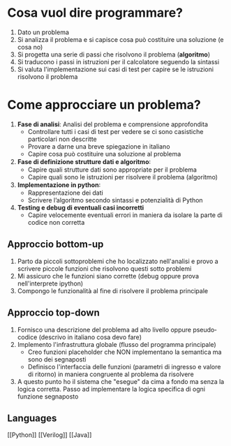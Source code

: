 # Cosa vuol dire programmare?
1. Dato un problema
2. Si analizza il problema e si capisce cosa può costituire una soluzione (e cosa no)
3. Si progetta una serie di passi che risolvono il problema (**algoritmo**)
4. Si traducono i passi in istruzioni per il calcolatore seguendo la sintassi
5. Si valuta l'implementazione sui casi di test per capire se le istruzioni risolvono il problema

# Come approcciare un problema?
1. **Fase di analisi**: Analisi del problema e comprensione approfondita
	- Controllare tutti i casi di test per vedere se ci sono casistiche particolari non descritte
	- Provare a darne una breve spiegazione in italiano
	- Capire cosa può costituire una soluzione al problema
2. **Fase di definizione strutture dati e algoritmo**꞉
	- Capire quali strutture dati sono appropriate per il problema
	- Capire quali sono le istruzioni per risolvere il problema (algoritmo)
3. **Implementazione in python**꞉
	- Rappresentazione dei dati
	- Scrivere l’algoritmo secondo sintassi e potenzialità di Python
4. **Testing e debug di eventuali casi incorretti**
	- Capire velocemente eventuali errori in maniera da isolare la parte di codice non corretta
## Approccio bottom-up
1. Parto da piccoli sottoproblemi che ho localizzato nell'analisi e provo a scrivere piccole funzioni che risolvono questi sotto problemi
2. Mi assicuro che le funzioni siano corrette (debug oppure prova nell'interprete ipython)
3. Compongo le funzionalità al fine di risolvere il problema principale
## Approccio top-down
1. Fornisco una descrizione del problema ad alto livello oppure pseudo‐codice (descrivo in italiano cosa devo fare)
2. Implemento l'infrastruttura globale (flusso del programma principale)
	- Creo funzioni placeholder che NON implementano la semantica ma sono dei segnaposti
	- Definisco l'interfaccia delle funzioni (parametri di ingresso e valore di ritorno) in maniera congruente al problema da risolvere
3. A questo punto ho il sistema che "esegue" da cima a fondo ma senza la logica corretta. Passo ad implementare la logica specifica di ogni funzione segnaposto

## Languages
[[Python]]
[[Verilog]]
[[Java]]
